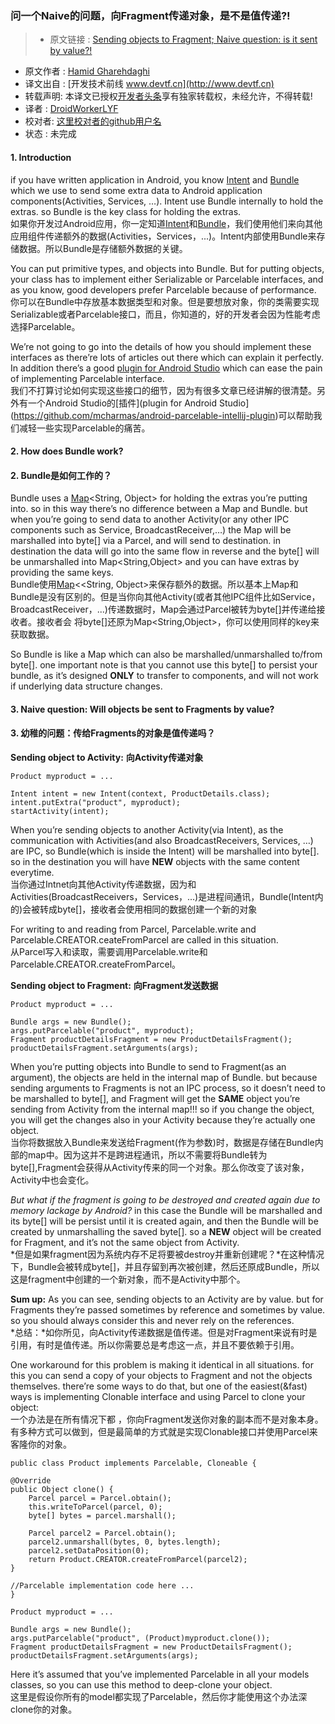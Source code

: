 ### 问一个Naive的问题，向Fragment传递对象，是不是值传递?! 
> * 原文链接 : [Sending objects to Fragment; Naive question: is it sent by value?!](https://medium.com/@hamidgh/sending-objects-to-fragment-naive-question-is-it-sent-by-value-ddaaa19fa42d#.2t5oq6p9t)
* 原文作者 : [Hamid Gharehdaghi](https://medium.com/@hamidgh)
* 译文出自 : [开发技术前线 www.devtf.cn](http://www.devtf.cn)
* 转载声明: 本译文已授权[开发者头条](http://toutiao.io/download)享有独家转载权，未经允许，不得转载!
* 译者 : [DroidWorkerLYF](https://github.com/DroidWorkerLYF) 
* 校对者: [这里校对者的github用户名](github链接)  
* 状态 :  未完成

#### 1. Introduction 

if you have written application in Android, you know
[Intent](http://developer.android.com/reference/android/content/Intent.html) and
[Bundle](http://developer.android.com/reference/android/os/Bundle.html) which we use to send some extra data to Android
application components(Activities, Services, …). Intent use Bundle
internally to hold the extras. so Bundle is the key class for holding
the extras.  
如果你开发过Android应用，你一定知道[Intent](http://developer.android.com/reference/android/content/Intent.html)和[Bundle](http://developer.android.com/reference/android/os/Bundle.html)，我们使用他们来向其他应用组件传递额外的数据(Activities，Services，...)。Intent内部使用Bundle来存储数据。所以Bundle是存储额外数据的关键。

You can put primitive types, and objects into Bundle. But for putting
objects, your class has to implement either Serializable or Parcelable
interfaces, and as you know, good developers prefer Parcelable because
of performance.  
你可以在Bundle中存放基本数据类型和对象。但是要想放对象，你的类需要实现Serializable或者Parcelable接口，而且，你知道的，好的开发者会因为性能考虑选择Parcelable。

We’re not going to go into the details of how you should implement these
interfaces as there’re lots of articles out there which can explain it
perfectly. In addition there’s a good [plugin for Android
Studio](https://github.com/mcharmas/android-parcelable-intellij-plugin) which can ease the pain of implementing Parcelable
interface.  
我们不打算讨论如何实现这些接口的细节，因为有很多文章已经讲解的很清楚。另外有一个Android Studio的[插件](plugin for Android
Studio](https://github.com/mcharmas/android-parcelable-intellij-plugin)可以帮助我们减轻一些实现Parcelable的痛苦。

#### 2. How does Bundle work? 
#### 2. Bundle是如何工作的？

Bundle uses a
[Map](http://developer.android.com/reference/java/util/Map.html)<String, Object> for holding the extras you’re
putting into. so in this way there’s no difference between a Map and
Bundle. but when you’re going to send data to another Activity(or any
other IPC components such as Service, BroadcastReceiver,…) the Map will
be marshalled into byte\[\] via a Parcel, and will send to destination.
in destination the data will go into the same flow in reverse and the
byte\[\] will be unmarshalled into Map<String,Object> and you can
have extras by providing the same keys.  
Bundle使用[Map](http://developer.android.com/reference/java/util/Map.html)<<String, Object>来保存额外的数据。所以基本上Map和Bundle是没有区别的。但是当你向其他Activity(或者其他IPC组件比如Service，BroadcastReceiver，...)传递数据时，Map会通过Parcel被转为byte[]并传递给接收者。接收者会 将byte[]还原为Map<String,Object>，你可以使用同样的key来获取数据。

So Bundle is like a Map which can also be marshalled/unmarshalled
to/from byte\[\]. one important note is that you cannot use this
byte\[\] to persist your bundle, as it’s designed **ONLY** to transfer
to components, and will not work if underlying data structure changes.

#### 3. Naive question: Will objects be sent to Fragments by value?
#### 3. 幼稚的问题：传给Fragments的对象是值传递吗？

**Sending object to Activity:**
**向Activity传递对象**

	Product myproduct = ...

	Intent intent = new Intent(context, ProductDetails.class);
	intent.putExtra("product", myproduct);
	startActivity(intent);

When you’re sending objects to another Activity(via Intent), as the
communication with Activities(and also BroadcastReceivers, Services, …)
are IPC, so Bundle(which is inside the Intent) will be marshalled into
byte\[\]. so in the destination you will have **NEW** objects with the
same content everytime.  
当你通过Intnet向其他Activity传递数据，因为和Activities(BroadcastReceivers，Services，...)是进程间通讯，Bundle(Intent内的)会被转成byte[]，接收者会使用相同的数据创建一个新的对象

For writing to and reading from Parcel, Parcelable.write and
Parcelable.CREATOR.ceateFromParcel are called in this situation.  
从Parcel写入和读取，需要调用Parcelable.write和Parcelable.CREATOR.createFromParcel。

**Sending object to Fragment:**
**向Fragment发送数据**

	Product myproduct = ...

	Bundle args = new Bundle();
	args.putParcelable("product", myproduct);
	Fragment productDetailsFragment = new ProductDetailsFragment();
	productDetailsFragment.setArguments(args);

When you’re putting objects into Bundle to send to Fragment(as an
argument), the objects are held in the internal map of Bundle. but
because sending arguments to Fragments is not an IPC process, so it
doesn’t need to be marshalled to byte\[\], and Fragment will get the
**SAME** object you’re sending from Activity from the internal map!!! so
if you change the object, you will get the changes also in your Activity
because they’re actually one object.  
当你将数据放入Bundle来发送给Fragment(作为参数)时，数据是存储在Bundle内部的map中。因为这并不是跨进程通讯，所以不需要将Bundle转为byte[],Fragment会获得从Activity传来的同一个对象。那么你改变了该对象，Activity中也会变化。

*But what if the fragment is going to be destroyed and created again due
to memory lackage by Android?* in this case the Bundle will be
marshalled and its byte\[\] will be persist until it is created again,
and then the Bundle will be created by unmarshalling the saved byte\[\].
so a **NEW** object will be created for Fragment, and it’s not the same
object from Activity.  
*但是如果fragment因为系统内存不足将要被destroy并重新创建呢？*在这种情况下，Bundle会被转成byte[]，并且存留到再次被创建，然后还原成Bundle，所以这是fragment中创建的一个新对象，而不是Activity中那个。

**Sum up:** As you can see, sending objects to an Activity are by value.
but for Fragments they’re passed sometimes by reference and sometimes by
value. so you should always consider this and never rely on the
references.  
*总结：*如你所见，向Activity传递数据是值传递。但是对Fragment来说有时是引用，有时是值传递。所以你需要总是考虑这一点，并且不要依赖于引用。

One workaround for this problem is making it identical in all
situations. for this you can send a copy of your objects to Fragment and
not the objects themselves. there’re some ways to do that, but one of
the easiest(&fast) ways is implementing Clonable interface and using
Parcel to clone your object:  
一个办法是在所有情况下都  ，你向Fragment发送你对象的副本而不是对象本身。有多种方式可以做到，但是最简单的方式就是实现Clonable接口并使用Parcel来客隆你的对象。

	public class Product implements Parcelable, Cloneable {

    @Override
    public Object clone() {
        Parcel parcel = Parcel.obtain();
        this.writeToParcel(parcel, 0);
        byte[] bytes = parcel.marshall();

        Parcel parcel2 = Parcel.obtain();
        parcel2.unmarshall(bytes, 0, bytes.length);
        parcel2.setDataPosition(0);
        return Product.CREATOR.createFromParcel(parcel2);
    }

    //Parcelable implementation code here ...
	}

	Product myproduct = ...

	Bundle args = new Bundle();
	args.putParcelable("product", (Product)myproduct.clone());
	Fragment productDetailsFragment = new ProductDetailsFragment();
	productDetailsFragment.setArguments(args);

Here it’s assumed that you’ve implemented Parcelable in all your models
classes, so you can use this method to deep-clone your object.  
这里是假设你所有的model都实现了Parcelable，然后你才能使用这个办法深clone你的对象。
